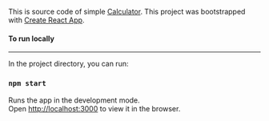 This is source code of simple [Calculator](https://calculator-minimalist.web.app).
This project was bootstrapped with [Create React App](https://github.com/facebook/create-react-app).

#### To run locally
---

In the project directory, you can run:

### `npm start`

Runs the app in the development mode.\
Open [http://localhost:3000](http://localhost:3000) to view it in the browser.
